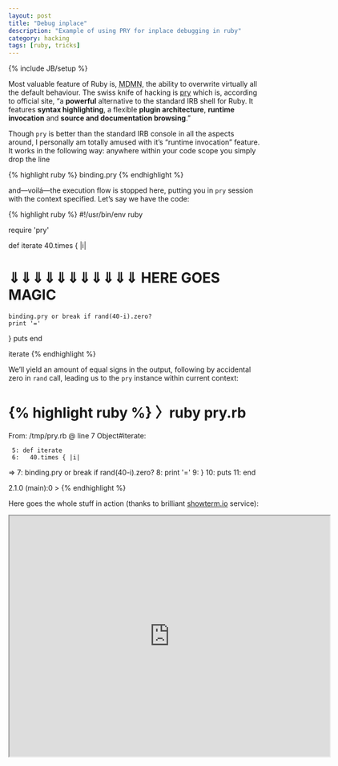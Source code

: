 ```yaml
---
layout: post
title: "Debug inplace"
description: "Example of using PRY for inplace debugging in ruby"
category: hacking
tags: [ruby, tricks]
---
```

{% include JB/setup %}

Most valuable feature of Ruby is, <abbr title="‘Meiner demütig Meinung nach’ is the german equivalent for ‘IMHO’">MDMN</abbr>,
the ability to overwrite virtually all the default behaviour. The swiss knife of hacking is [pry](http://pryrepl.org) which is,
according to official site, “a **powerful** alternative to the standard IRB shell for Ruby. It features **syntax highlighting**,
a flexible **plugin architecture**, **runtime invocation** and **source and documentation browsing**.”

Though `pry` is better than the standard IRB console in all the aspects around, I personally am totally amused with
it’s “runtime invocation” feature. It works in the following way: anywhere within your code scope you simply drop the line

{% highlight ruby %}
binding.pry
{% endhighlight %}

and—voilá—the execution flow is stopped here, putting you in `pry` session with the context specified. Let’s say we have
the code:

{% highlight ruby %}
#!/usr/bin/env ruby

require 'pry'

def iterate
  40.times { |i|
  # ⇓⇓⇓⇓⇓⇓⇓⇓⇓⇓⇓  HERE GOES MAGIC
    binding.pry or break if rand(40-i).zero?
    print '='
  }
  puts
end

iterate
{% endhighlight %}

We’ll yield an amount of equal signs in the output, following by accidental zero in `rand` call, leading us
to the `pry` instance within current context:

{% highlight ruby %}
〉ruby pry.rb
===============
From: /tmp/pry.rb @ line 7 Object#iterate:

     5: def iterate
     6:   40.times { |i|
 =>  7:     binding.pry or break if rand(40-i).zero?
     8:     print '='
     9:   }
    10:   puts
    11: end

2.1.0 (main):0 >
{% endhighlight %}

Here goes the whole stuff in action (thanks to brilliant [showterm.io](http://showterm.io) service):

<iframe src="http://showterm.io/d542cd31224acaa84549f" width="640" height="480"></iframe>
